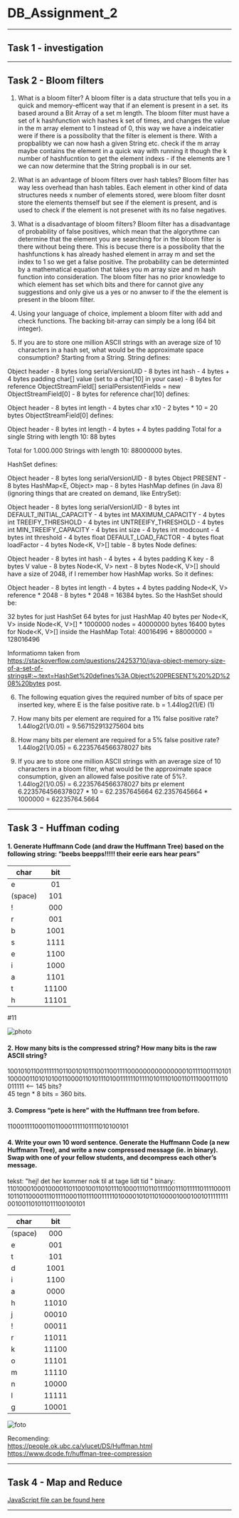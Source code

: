 # DB_Assignment_2

***
## Task 1 - investigation  
***
## Task 2 - Bloom filters  


1. What is a bloom filter?
A bloom filter is a data structure that tells you in a quick and memory-efficent way that if an element is present in a set.
its based around a Bit Array of a set m length.
The bloom filter must have a set of k hashfunction wich hashes k set of times, and changes the value in the m array element to 1 instead of 0, this way we have a indeicatier were if there is a possibolity that the filter is element is there.
With a propbalibty we can now hash a given String etc. check if the m array maybe contains the element in a quick way with running it though the k number of hashfucntion to get the element indexs - if the elements are 1 we can now determine that the String propbali is in our set.


2. What is an advantage of bloom filters over hash tables?
Bloom filter has way less overhead than hash tables. Each element in other kind of data structures needs x number of elements stored, were bloom filter dosnt store the elements themself but see if the element is present, and is used to check if the element is not presenet with its no false negatives.

3. What is a disadvantage of bloom filters?
Bloom filter has a disadvantage of probability of false positives, which mean that the algorythme can determine that the element you are searching for in the bloom filter is there without being there. 
This is becuse there is a possibolity that the hashfunctions k has already hashed element in array m and set the index to 1 so we get a false positive. 
The probability can be determinted by a mathematical equation that takes you m array size and m hash function into consideration.
The bloom filter has no prior knowledge to which element has set which bits and there for cannot give any suggestions and only give us a yes or no anwser to if the the element is present in the bloom filter.

4. Using your language of choice, implement a bloom filter with add and
check functions. The backing bit-array can simply be a long (64 bit
integer).

5. If you are to store one million ASCII strings with an average size of 10
characters in a hash set, what would be the approximate space consumption?
Starting from a String. String defines:

Object header - 8 bytes
long serialVersionUID - 8 bytes
int hash - 4 bytes + 4 bytes padding
char[] value (set to a char[10] in your case) - 8 bytes for reference
ObjectStreamField[] serialPersistentFields = new ObjectStreamField[0] - 8 bytes for reference
char[10] defines:

Object header - 8 bytes
int length - 4 bytes
char x10 - 2 bytes * 10 = 20 bytes
ObjectStreamField[0] defines:

Object header - 8 bytes
int length - 4 bytes + 4 bytes padding
Total for a single String with length 10: 88 bytes

Total for 1.000.000 Strings with length 10: 88000000 bytes.

HashSet defines:

Object header - 8 bytes
long serialVersionUID - 8 bytes
Object PRESENT - 8 bytes
HashMap<E, Object> map - 8 bytes
HashMap defines (in Java 8) (ignoring things that are created on demand, like EntrySet):

Object header - 8 bytes
long serialVersionUID - 8 bytes
int DEFAULT_INITIAL_CAPACITY - 4 bytes
int MAXIMUM_CAPACITY - 4 bytes
int TREEIFY_THRESHOLD - 4 bytes
int UNTREEIFY_THRESHOLD - 4 bytes
int MIN_TREEIFY_CAPACITY - 4 bytes
int size - 4 bytes
int modcount - 4 bytes
int threshold - 4 bytes
float DEFAULT_LOAD_FACTOR - 4 bytes
float loadFactor - 4 bytes
Node<K, V>[] table - 8 bytes
Node defines:

Object header - 8 bytes
int hash - 4 bytes + 4 bytes padding
K key - 8 bytes
V value - 8 bytes
Node<K, V> next - 8 bytes
Node<K, V>[] should have a size of 2048, if I remember how HashMap works. So it defines:

Object header - 8 bytes
int length - 4 bytes + 4 bytes padding
Node<K, V> reference * 2048 - 8 bytes * 2048 = 16384 bytes.
So the HashSet should be:

32 bytes for just HashSet
64 bytes for just HashMap
40 bytes per Node<K, V> inside Node<K, V>[] * 1000000 nodes = 40000000 bytes
16400 bytes for Node<K, V>[] inside the HashMap
Total: 40016496 + 88000000 = 128016496

Informatiomn taken from https://stackoverflow.com/questions/24253710/java-object-memory-size-of-a-set-of-strings#:~:text=HashSet%20defines%3A,Object%20PRESENT%20%2D%208%20bytes post.

6. The following equation gives the required number of bits of space per
inserted key, where E is the false positive rate.
b = 1.44log2(1/E) (1)


7. How many bits per element are required for a 1% false positive rate?
1.44log2(1/0.01) = 9.567152913275604 bits

8. How many bits per element are required for a 5% false positive rate?
1.44log2(1/0.05) = 6.2235764566378027 bits

9. If you are to store one million ASCII strings with an average size of 10 characters in a bloom filter, what would be the approximate space consumption, given an allowed false positive rate of 5%?.
1.44log2(1/0.05) = 6.2235764566378027 bits pr element
6.2235764566378027 * 10 = 62.2357645664
62.2357645664 * 1000000 = 62235764.5664


***
## Task 3 - Huffman coding  
#### 1. Generate Huffmann Code (and draw the Huffmann Tree) based on the following string: “beebs beepps!!!!! their eerie ears hear pears”  
 char        | bit           | 
| ------------- |:-------------:| 
| e      | 01 | 
| (space)| 101 | 
| !      | 000 | 
| r      | 001 | 
| b      | 1001 | 
| s      | 1111 | 
| e      | 1100 | 
| i      | 1000 | 
| a      | 1101 | 
| t      | 11100 | 
| h      | 11101 |   
#11 
  
![photo](https://github.com/RasmusLynge/DB_Assignment_2/blob/main/tree/beep.JPG)
#### 2. How many bits is the compressed string? How many bits is the raw ASCII string?  
1001010110011111101100101011100110011110000000000000001011110011101011000001101010100110000110101110100111111011110101110100110111000111010011111 <-- 145 bits?  
45 tegn * 8 bits = 360 bits.   

#### 3. Compress “pete is here” with the Huffmann tree from before.  
110001111000110110001111101111010100101  
  
#### 4. Write your own 10 word sentence. Generate the Huffmann Code (a new Huffmann Tree), and write a new compressed message (ie. in binary). Swap with one of your fellow students, and decompress each other’s message.  

tekst: "hej! det her kommer nok til at tage lidt tid "
binary: 110100010001000011011001001101011101000111011011110011101111101111000111011011000011101111000110111001111101000010101101000010001001011111111001001101011011100100101

 char        | bit           | 
| ------------- |:-------------:| 
| (space) | 000 | 
| e | 001 | 
| t | 101 | 
| d | 1001 | 
| i | 1100 | 
| a | 0000 | 
| h | 11010 | 
| j | 00010 | 
| ! | 00011 | 
| r | 11011 | 
| k | 11100 | 
| o | 11101 | 
| m | 11110 | 
| n | 10000 | 
| l | 11111 | 
| g | 10001 | 
  
![foto](https://github.com/RasmusLynge/DB_Assignment_2/blob/main/tree/tenwords.JPG)

Recomending:  
https://people.ok.ubc.ca/ylucet/DS/Huffman.html  
https://www.dcode.fr/huffman-tree-compression  

***
## Task 4 - Map and Reduce  
[JavaScript file can be found here](https://github.com/RasmusLynge/DB_Assignment_2/blob/main/Untitled-1.js)
***
